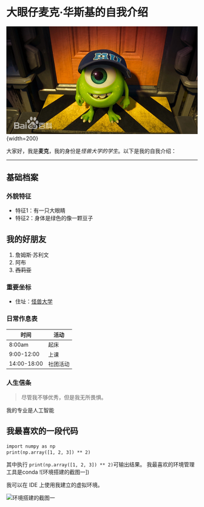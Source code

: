 # 大眼仔麦克·华斯基的自我介绍

![麦克·华斯基](https://github.com/L11-yy/GitDemo/blob/main/images/%E5%A4%A7%E7%9C%BC%E4%BB%94.png){width=200}

大家好，我是**麦克**，我的身份是*怪兽大学的学生*。以下是我的自我介绍：

---

## 基础档案

### 外貌特征

- 特征1：有一只大眼睛
- 特征2：身体是绿色的像一颗豆子

## 我的好朋友

1. 詹姆斯·苏利文
2. 阿布
3. ~~西莉亚~~

### 重要坐标

- 住址：[怪兽大学](https://www.monstersuniversity.edu)

### 日常作息表

| 时间       | 活动           |
|------------|----------------|
| 8:00am     | 起床           |
| 9:00-12:00 | 上课           |
| 14:00-18:00| 社团活动       |

### 人生信条

> 尽管我不够优秀，但是我无所畏惧。
<!-- 分割线 -->
我的专业是人工智能<!-- 二级标题 -->
## 我最喜欢的一段代码
    import numpy as np 
    print(np.array([1, 2, 3]) ** 2)
其中执行 ``print(np.array([1, 2, 3]) ** 2)``可输出结果。
我最喜欢的环境管理工具是conda
![环境搭建的截图一])<!-- 图片，设置图片宽度为800 -->

我可以在 IDE 上使用我建立的虚拟环境。

![环境搭建的截图一]()<!-- 图片，设置图片宽度为800 -->
